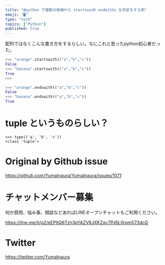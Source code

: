 ```yaml
---
title: "#python で複数の候補から startswidh endwitds を判定をする例"
emoji: "🖥"
type: "tech"
topics: ["Python"]
published: true
---
```


配列ではなくこんな書き方をするらしい。なにこれと思ったpython初心者だった。


```py
>>> "orange".startswith(("a","b","c"))
False
>>> "banana".startswith(("a","b","c"))
True
>>>
```

```py
>>> "orange".endswith(("a","b","c"))
False
>>> "banana".endswith(("a","b","c"))
True
```

# tuple というものらしい？

```
>>> type(('a', 'b', 'c'))
<class 'tuple'>
```

# Original by Github issue

https://github.com/YumaInaura/YumaInaura/issues/1071








<!-- Update From Qiita API -->

# チャットメンバー募集


何か質問、悩み事、相談などあればLINEオープンチャットもご利用ください。

https://line.me/ti/g2/eEPltQ6Tzh3pYAZV8JXKZqc7PJ6L0rpm573dcQ





# Twitter


https://twitter.com/YumaInaura


<!-- Update From Qiita API -->


